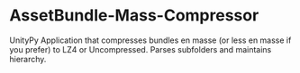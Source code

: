 # AssetBundle-Mass-Compressor
UnityPy Application that compresses bundles en masse (or less en masse if you prefer) to LZ4 or Uncompressed. Parses subfolders and maintains hierarchy.
